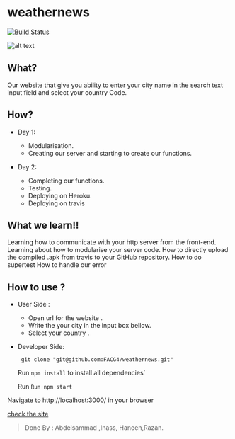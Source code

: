 # weathernews
[![Build Status](https://travis-ci.org/FACG4/weathernews.svg?branch=master)](https://travis-ci.org/FACG4/weathernews)

![alt text](https://cdn20.patchcdn.com/users/22889014/20180305/114617/styles/T800x600/public/processed_images/patch_weather_news-1520265277-9536.jpg)


## What?

Our website that give you ability to enter your city name in the search text input field and select your country Code.

## How?


* Day 1:

   *  Modularisation.
   *  Creating our server and starting to create our functions.

* Day 2:
  * Completing our functions.
  * Testing.
  * Deploying on Heroku.
  * Deploying on travis


## What we learn!!
Learning how to communicate with your http server from the front-end.
Learning about how to modularise your server code.
How to directly upload the compiled .apk from travis to your GitHub repository.
How to do supertest
How to handle our error




## How to use ?
 * User Side :

    * Open url for the website .
    * Write the your city in the input box bellow.
    * Select your country .





  * Developer Side:

      ` git clone "git@github.com:FACG4/weathernews.git"`

      Run `npm install` to install all dependencies`

      Run  `Run npm start `

Navigate to http://localhost:3000/ in your browser

[check the site](https://fagc4.herokuapp.com/)

>Done By : Abdelsammad ,Inass, Haneen,Razan.
